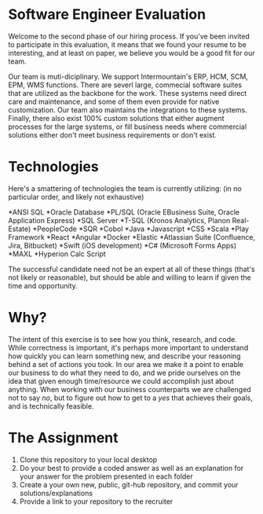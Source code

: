 Software Engineer Evaluation
============================
Welcome to the second phase of our hiring process. If you've been invited to participate in this evaluation, it means that we found your resume to be interesting, and at least on paper, we believe you would be a good fit for our team.

Our team is muti-diciplinary. We support Intermountain's ERP, HCM, SCM, EPM, WMS functions. There are severl large, commecial software suites that are utilized as the backbone for the work. These systems need direct care and maintenance, and some of them even provide for native customization. Our team also maintains the integrations to these systems. Finally, there also exist 100% custom solutions that either augment processes for the large systems, or fill business needs where commercial solutions either don't meet business requirements or don't exist.

Technologies
============
Here's a smattering of technologies the team is currently utilizing: (in no particular order, and likely not exhaustive)

*ANSI SQL
*Oracle Database
*PL/SQL (Oracle EBusiness Suite, Oracle Application Express)
*SQL Server
*T-SQL (Kronos Analytics, Planon Real-Estate)
*PeopleCode
*SQR
*Cobol
*Java
*Javascript
*CSS
*Scala
*Play Framework
*React
*Angular
*Docker
*Elastic
*Atlassian Suite (Confluence, Jira, Bitbucket)
*Swift (iOS development)
*C# (Microsoft Forms Apps)
*MAXL
*Hyperion Calc Script

The successful candidate need not be an expert at all of these things (that's not likely or reasonable), but should be able and willing to learn if given the time and opportunity.

Why?
====
The intent of this exercise is to see how you think, research, and code. While correctness is important, it's perhaps more important to understand how quickly you can learn something new, and describe your reasoning behind a set of actions you took. In our area we make it a point to enable our business to do what they need to do, and we pride ourselves on the idea that given enough time/resource we could accomplish just about anything. When working with our business counterparts we are challenged not to say *no*, but to figure out how to get to a *yes* that achieves their goals, and is technically feasible.

The Assignment
==============

 1. Clone this repository to your local desktop
 2. Do your best to provide a coded answer as well as an explanation for your answer for the problem presented in each folder
 3. Create a your own new, public, git-hub repository, and commit your solutions/explanations
 4. Provide a link to your repository to the recruiter

